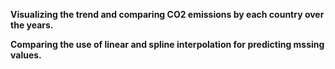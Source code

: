 
**Visualizing the trend and comparing CO2 emissions by each country over the years.**

**Comparing the use of linear and spline interpolation for predicting mssing values.**

